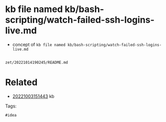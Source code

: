 # kb file named kb/bash-scripting/watch-failed-ssh-logins-live.md

- concept of `kb file named kb/bash-scripting/watch-failed-ssh-logins-live.md`

```
```

` zet/20221014190245/README.md `

# Related

- [20221003151443](/zet/20221003151443/README.md) kb

Tags:

    #idea

